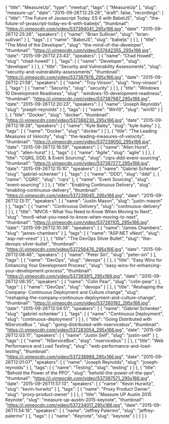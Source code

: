 {
  "title": "MeasureUp",
  "type": "meetup",
  "tags": [
    "MeasureUp"
  ],
  "slug": "measure-up",
  "date": "2015-09-26T12:25:26",
  "draft": false,
  "recordings": [
    {
      "title": "The Future of Javascript Today: ES 6 with BabelJS",
      "slug": "the-future-of-javascript-today-es-6-with-babeljs",
      "thumbnail": "https://i.vimeocdn.com/video/537394041_295x166.jpg",
      "date": "2015-09-26T12:25:26",
      "speakers": [
        {
          "name": "Brian Sullivan",
          "slug": "brian-sullivan"
        }
      ],
      "tags": [
        {
          "name": "BabelJS",
          "slug": "babeljs"
        }
      ]
    },
    {
      "title": "The Mind of the Developer",
      "slug": "the-mind-of-the-developer",
      "thumbnail": "https://i.vimeocdn.com/video/537442355_295x166.jpg",
      "date": "2015-09-26T12:23:43",
      "speakers": [
        {
          "name": "Chad Howell",
          "slug": "chad-howell"
        }
      ],
      "tags": [
        {
          "name": "Developer",
          "slug": "developer"
        }
      ]
    },
    {
      "title": "Security and Vulnerability Assessments",
      "slug": "security-and-vulnerability-assessments",
      "thumbnail": "https://i.vimeocdn.com/video/537387978_295x166.jpg",
      "date": "2015-09-26T12:21:58",
      "speakers": [
        {
          "name": "Troy Vinson",
          "slug": "troy-vinson"
        }
      ],
      "tags": [
        {
          "name": "Security",
          "slug": "security"
        }
      ]
    },
    {
      "title": "Windows 10 Development Readiness",
      "slug": "windows-10-development-readiness",
      "thumbnail": "https://i.vimeocdn.com/video/537387987_295x166.jpg",
      "date": "2015-09-26T12:20:23",
      "speakers": [
        {
          "name": "Joseph Reynolds",
          "slug": "joseph-reynolds"
        }
      ],
      "tags": [
        {
          "name": "Win10",
          "slug": "win10"
        }
      ]
    },
    {
      "title": "Docker",
      "slug": "docker",
      "thumbnail": "https://i.vimeocdn.com/video/537388230_295x166.jpg",
      "date": "2015-09-26T12:18:28",
      "speakers": [
        {
          "name": "Kyle Baley",
          "slug": "kyle-baley"
        }
      ],
      "tags": [
        {
          "name": "Docker",
          "slug": "docker"
        }
      ]
    },
    {
      "title": "The Leading Measures of Velocity",
      "slug": "the-leading-measures-of-velocity",
      "thumbnail": "https://i.vimeocdn.com/video/537239050_295x166.jpg",
      "date": "2015-09-26T12:16:59",
      "speakers": [
        {
          "name": "Allen Hurst",
          "slug": "allen-hurst"
        }
      ],
      "tags": [
        {
          "name": "Agile",
          "slug": "agile"
        }
      ]
    },
    {
      "title": "CQRS, DDD, & Event Sourcing",
      "slug": "cqrs-ddd-event-sourcing",
      "thumbnail": "https://i.vimeocdn.com/video/537387277_295x166.jpg",
      "date": "2015-09-26T12:15:10",
      "speakers": [
        {
          "name": "Gabriel Schenker",
          "slug": "gabriel-schenker"
        }
      ],
      "tags": [
        {
          "name": "DDD",
          "slug": "ddd"
        },
        {
          "name": "CQRS",
          "slug": "cqrs"
        },
        {
          "name": "Event Sourcing",
          "slug": "event-sourcing"
        }
      ]
    },
    {
      "title": "Enabling Continuous Delivery",
      "slug": "enabling-continuous-delivery",
      "thumbnail": "https://i.vimeocdn.com/video/537239045_295x166.jpg",
      "date": "2015-09-26T12:13:11",
      "speakers": [
        {
          "name": "Justin Mason",
          "slug": "justin-mason"
        }
      ],
      "tags": [
        {
          "name": "Continuous Delivery",
          "slug": "continuous-delivery"
        }
      ]
    },
    {
      "title": "MVC6 – What You Need to Know When Moving to Next",
      "slug": "mvc6-what-you-need-to-know-when-moving-to-next",
      "thumbnail": "https://i.vimeocdn.com/video/537261105_295x166.jpg",
      "date": "2015-09-26T12:10:38",
      "speakers": [
        {
          "name": "James Chambers",
          "slug": "james-chambers"
        }
      ],
      "tags": [
        {
          "name": "ASP.NET vNext",
          "slug": "asp-net-vnext"
        }
      ]
    },
    {
      "title": "The DevOps Silver Bullet",
      "slug": "the-devops-silver-bullet",
      "thumbnail": "https://i.vimeocdn.com/video/537256476_295x166.jpg",
      "date": "2015-09-26T12:08:46",
      "speakers": [
        {
          "name": "Peter Siri",
          "slug": "peter-siri"
        }
      ],
      "tags": [
        {
          "name": "DevOps",
          "slug": "devops"
        }
      ]
    },
    {
      "title": "Easy Wins for Enhancing Your Development Process",
      "slug": "easy-wins-for-enhancing-your-development-process",
      "thumbnail": "https://i.vimeocdn.com/video/537393911_295x166.jpg",
      "date": "2015-09-26T12:06:35",
      "speakers": [
        {
          "name": "Colin Pear",
          "slug": "colin-pear"
        }
      ],
      "tags": [
        {
          "name": "DevOps",
          "slug": "devops"
        }
      ]
    },
    {
      "title": "Reshaping the Company- Continuous Deployment and Culture change",
      "slug": "reshaping-the-company-continuous-deployment-and-culture-change",
      "thumbnail": "https://i.vimeocdn.com/video/537260192_295x166.jpg",
      "date": "2015-09-26T12:04:51",
      "speakers": [
        {
          "name": "Gabriel Schenker",
          "slug": "gabriel-schenker"
        }
      ],
      "tags": [
        {
          "name": "Continuous Deployment",
          "slug": "continuous-deployment"
        }
      ]
    },
    {
      "title": "Going Distributed with NServiceBus ",
      "slug": "going-distributed-with-nservicebus",
      "thumbnail": "https://i.vimeocdn.com/video/537283054_295x166.jpg",
      "date": "2015-09-26T12:03:11",
      "speakers": [
        {
          "name": "Justin Self",
          "slug": "justin-self"
        }
      ],
      "tags": [
        {
          "name": "NServiceBus",
          "slug": "nservicebus"
        }
      ]
    },
    {
      "title": "Web Performance and Load Testing",
      "slug": "web-performance-and-load-testing",
      "thumbnail": "https://i.vimeocdn.com/video/537238989_295x166.jpg",
      "date": "2015-09-26T12:01:07",
      "speakers": [
        {
          "name": "Joseph Reynolds",
          "slug": "joseph-reynolds"
        }
      ],
      "tags": [
        {
          "name": "Testing",
          "slug": "testing"
        }
      ]
    },
    {
      "title": "Behold the Power of the PPO",
      "slug": "behold-the-power-of-the-ppo",
      "thumbnail": "https://i.vimeocdn.com/video/537387571_295x166.jpg",
      "date": "2015-09-26T11:57:13",
      "speakers": [
        {
          "name": "Kevin Hurwitz",
          "slug": "kevin-hurwitz"
        }
      ],
      "tags": [
        {
          "name": "Proxy Product Owner",
          "slug": "proxy-product-owner"
        }
      ]
    },
    {
      "title": "Measure UP Austin 2015 Keynote",
      "slug": "measure-up-austin-2015-keynote",
      "thumbnail": "https://i.vimeocdn.com/video/537234017_295x166.jpg",
      "date": "2015-09-26T11:54:16",
      "speakers": [
        {
          "name": "Jeffrey Palermo",
          "slug": "jeffrey-palermo"
        }
      ],
      "tags": [
        {
          "name": "Keynote",
          "slug": "keynote"
        }
      ]
    }
  ]
}